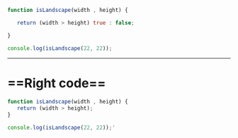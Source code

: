 ```js
function isLandscape(width , height) {

   return (width > height) true : false; 

}

console.log(isLandscape(22, 22));

```
***

# ==Right code==
```js
function isLandscape(width , height) {
   return (width > height);
}

console.log(isLandscape(22, 22));'
```
 